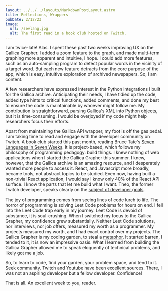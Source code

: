 ```yaml
---
layout: ../../../layouts/MarkdownPostLayout.astro
title: Reflections, Wrappers
pubDate: 2/12/23
image:
  url: /sevlang.jpg
  alt: The first read in a book club hosted on Twitch. 
---
```


I am twice-late! Alas. I spent these past two weeks improving UX on the Gallica Grapher. I added a zoom feature to the graph, and made multi-term graphing more apparent and intuitive, I hope. I could add more features, such as an auto-sampling program to detect popular words in the vicinity of a target word. But each new feature detracts from the core purpose of the app, which is easy, intuitive exploration of archived newspapers. So, I am content. 

A few researchers have expressed interest in the Python integrations I built for the Gallica archive. Anticipating their needs, I have tidied up the code, added type hints to critical functions, added comments, and done my best to ensure the code is maintainable by whoever might follow me. My contribution is straightforward, parsing Gallica's XML into Python objects, but it is time-consuming. I would be overjoyed if my code might help researchers focus their efforts. 

Apart from maintaining the Gallica API wrapper, my foot is off the gas pedal. I am taking time to read and engage with the developer community on Twitch. A book club started this past month, reading Bruce Tate's [Seven Languages in Seven Weeks](https://www.brucetate.com/sevenlanguages/). It is project-based, which follows my philosophy of programming pedagogy: build things. I knew nothing of web applications when I started the Gallica Grapher this summer. I knew, however, that the Gallica archive is an amazing resource, and I desperately wanted more people to access it. React, and Javascript more broadly, became tools, not abstract topics to be studied. Even now, having built a non-trivial React application, I would say I know only 40% of the React API surface. I know the parts that let me build what I want. Theo, the former Twitch developer, speaks clearly on the [subject of developer goals](https://www.youtube.com/watch?v=rzwaaWH0ksk). 

The joy of programming comes from seeing lines of code lurch to life. The horror of programming is solving Leet Code problems for hours on end. I fell into the Leet Code trap early in my journey. Leet Code is devoid of substance, it is soul-crushing. When I switched my focus to the Gallica Grapher, my confidence grew substantially. Neither Leet Code solutions, nor interviews, nor job offers, measured my worth as a programmer. My projects measured my worth, and I had exact control over my projects. The Gallica Grapher is my coding garden, to steal a [metaphor](https://coding.garden/). It started barren, I tended to it, it is now an impressive oasis. What I learned from building the Gallica Grapher allowed me to speak eloquently of technical problems, and likely got me a job. 

So, to learn to code, find your garden, your problem space, and tend to it. Seek community. Twitch and Youtube have been excellent sources. There, I was not an aspiring developer but a fellow developer. Confidence!

That is all. An excellent week to you, reader. 